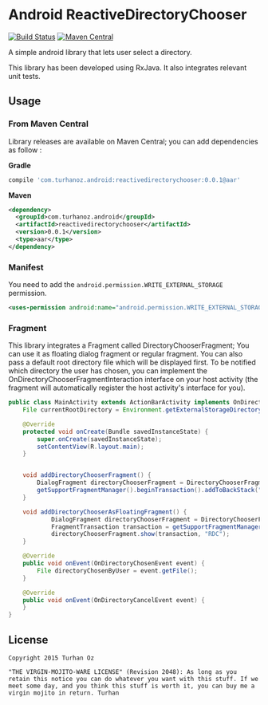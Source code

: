 # Android ReactiveDirectoryChooser
[![Build Status](https://travis-ci.org/TurhanOz/ReactiveDirectoryChooser.svg?branch=master)](https://travis-ci.org/TurhanOz/ReactiveDirectoryChooser)
[![Maven Central](https://img.shields.io/badge/maven--central-0.0.4-blue.svg)](http://search.maven.org/#search%7Cgav%7C1%7Cg%3A%22com.turhanoz.android%22%20AND%20a%3A%22reactivedirectorychooser%22)

A simple android library that lets user select a directory.

This library has been developed using RxJava. It also integrates relevant unit tests.

## Usage

### From Maven Central

Library releases are available on Maven Central; you can add dependencies as follow : 

**Gradle**

```groovy
compile 'com.turhanoz.android:reactivedirectorychooser:0.0.1@aar'
```
**Maven**

```xml
<dependency>
  <groupId>com.turhanoz.android</groupId>
  <artifactId>reactivedirectorychooser</artifactId>
  <version>0.0.1</version>
  <type>aar</type>
</dependency>
```

### Manifest

You need to add the `android.permission.WRITE_EXTERNAL_STORAGE` permission.

```xml
<uses-permission android:name="android.permission.WRITE_EXTERNAL_STORAGE" />
```

### Fragment
This library integrates a Fragment called DirectoryChooserFragment;
You can use it as floating dialog fragment or regular fragment. You can also pass a default root directory file which will be displayed first.
To be notified which directory the user has chosen, you can implement the OnDirectoryChooserFragmentInteraction interface on your host activity (the fragment will automatically register the host activity's interface for you).

```java
public class MainActivity extends ActionBarActivity implements OnDirectoryChooserFragmentInteraction {
    File currentRootDirectory = Environment.getExternalStorageDirectory();

    @Override
    protected void onCreate(Bundle savedInstanceState) {
        super.onCreate(savedInstanceState);
        setContentView(R.layout.main);
    }


    void addDirectoryChooserFragment() {
        DialogFragment directoryChooserFragment = DirectoryChooserFragment.newInstance(currentRootDirectory);
        getSupportFragmentManager().beginTransaction().addToBackStack("RDC").add(R.id.fragment_host, directoryChooserFragment, "RDC").commit();
    }

    void addDirectoryChooserAsFloatingFragment() {
            DialogFragment directoryChooserFragment = DirectoryChooserFragment.newInstance(currentRootDirectory);
            FragmentTransaction transaction = getSupportFragmentManager().beginTransaction();
            directoryChooserFragment.show(transaction, "RDC");
    }

    @Override
    public void onEvent(OnDirectoryChosenEvent event) {
        File directoryChosenByUser = event.getFile();
    }

    @Override
    public void onEvent(OnDirectoryCancelEvent event) {
    }
}

```
## License

```text
Copyright 2015 Turhan Oz

"THE VIRGIN-MOJITO-WARE LICENSE" (Revision 2048): As long as you retain this notice you can do whatever you want with this stuff. If we meet some day, and you think this stuff is worth it, you can buy me a virgin mojito in return. Turhan
```
